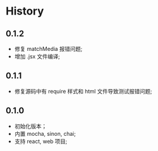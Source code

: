 # History

## 0.1.2
- 修复 matchMedia 报错问题;
- 增加 .jsx 文件编译;

## 0.1.1
- 修复源码中有 require 样式和 html 文件导致测试报错问题;

## 0.1.0
- 初始化版本；
- 内置 mocha, sinon, chai;
- 支持 react, web 项目;
